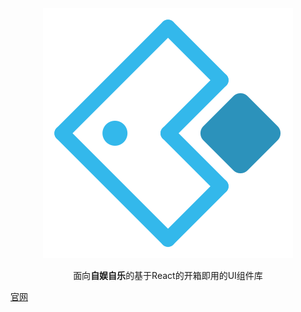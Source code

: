 <div style="text-align:center">
    <img src="./src/assets/fishDesign.svg">
    <p>面向<b>自娱自乐</b>的基于React的开箱即用的UI组件库</p>
</div>

[官网](http://design.fishstar.xyz)